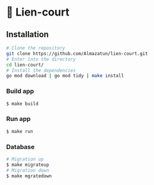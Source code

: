 # 🦊 Lien-court

## Installation
```bash
# Clone the repository
git clone https://github.com/Almazatun/lien-court.git
# Enter into the directory
cd lien-court/
# Install the dependencies
go mod download | go mod tidy | make install
```

### Build app
```bash
$ make build
```
### Run app
```bash
$ make run
```

### Database
```bash
# Migration up
$ make migrateup
# Migration down
$ make mgratedown
```